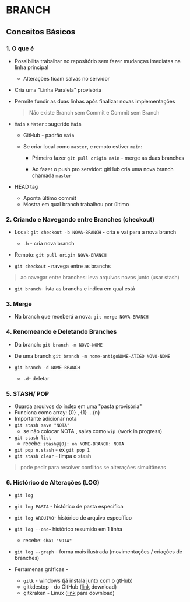 # BRANCH

## Conceitos Básicos

### 1. O que é

- Possibilita trabalhar no repositório sem fazer mudanças imediatas na linha principal

  - Alterações ficam salvas no servidor

- Cria uma "Linha Paralela" provisória

- Permite fundir as duas linhas após finalizar novas implementações

  > Não existe Branch sem Commit e Commit sem Branch

  

- `Main` x `Mater` : sugerido `Main`

  - GitHub - padrão `main`

  - Se criar local como `master`, e remoto estiver `main`:

    - Primeiro fazer `git pull origin main` - merge as duas branches

    - Ao fazer o push pro servidor: gitHub cria uma nova branch chamada `master`

      

- HEAD tag

  - Aponta último commit
  - Mostra em qual branch trabalhou por último

  

### 2. Criando e Navegando entre Branches (checkout)

- Local: `git checkout -b NOVA-BRANCH` - cria e vai para a nova branch
  -  `-b` - cria nova branch
- Remoto: `git pull origin NOVA-BRANCH`

- `git checkout` - navega entre as branchs



> ao navegar entre branches: leva arquivos novos junto (usar stash)



- `git branch`- lista as branchs e indica em qual está

### 3. Merge

- Na branch que receberá a nova: `git merge NOVA-BRANCH`

  

### 4. Renomeando e Deletando Branches

- Da branch: `git branch -m NOVO-NOME`
- De uma branch:`git branch -m nome-antigoNOME-ATIGO NOVO-NOME`

- `git branch -d NOME-BRANCH`

  - `-d`- deletar

  

### 5. STASH/ POP

- Guarda arquivos do index em uma "pasta provisória"
- Funciona como array: {0} , {1} ...{n} 
- Importante adicionar nota
- `git stash save "NOTA"`
  - se não colocar NOTA , salva como `wip `(work in progress)
- `git stash list`
  - recebe: `stash@{0}: on NOME-BRANCH: NOTA`
- `git pop n.stash`  -  ex `git pop 1` 
- `git stash clear` - limpa o stash

> pode pedir para resolver conflitos se alterações simultâneas



### 6. Histórico de Alterações (LOG)

- `git log`
- `git log PASTA` -  histórico de pasta específica

- `git log ARQUIVO`- histórico de arquivo específico
- `git log --one`- histórico resumido em 1 linha
  - recebe: `sha1 "NOTA"`
- `git log --graph` - forma mais ilustrada (movimentações / criações de branches)
- Ferramenas gráficas - 
  - `gitk` - windows (já instala junto com o gtHub)
  - gitkdestop - do GitHub ([link](https://desktop.github.com/) download)
  - gitkraken - Linux ([link](https://www.gitkraken.com/download) para download)

